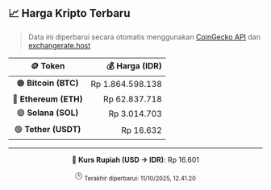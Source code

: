 

<!-- HARGA_KRIPTO -->
## 📈 Harga Kripto Terbaru

> Data ini diperbarui secara otomatis menggunakan [CoinGecko API](https://www.coingecko.com/) dan [exchangerate.host](https://exchangerate.host/)

<div align="center">

| 🪙 Token | 💰 Harga (IDR) |
|:------:|---------------:|
| 🟠 **Bitcoin (BTC)**   | Rp 1.864.598.138 |
| 🔵 **Ethereum (ETH)**  | Rp 62.837.718 |
| 🟣 **Solana (SOL)**    | Rp 3.014.703 |
| 🟢 **Tether (USDT)**   | Rp 16.632 |

---

💱 **Kurs Rupiah (USD → IDR)**: Rp 16.601

🕒 <sub>Terakhir diperbarui: 11/10/2025, 12.41.20</sub>

</div>
<!-- /HARGA_KRIPTO -->